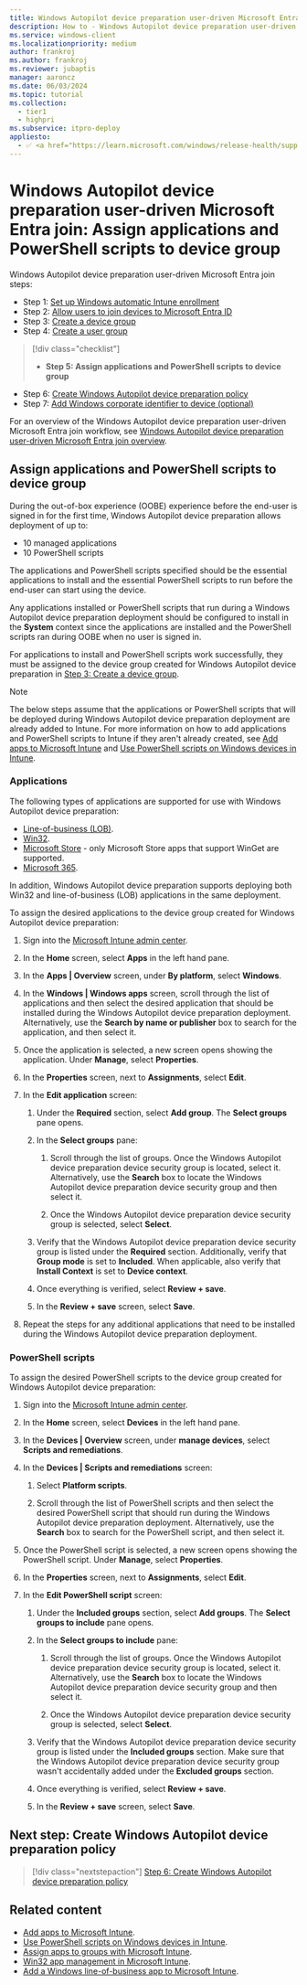 ```yaml
---
title: Windows Autopilot device preparation user-driven Microsoft Entra join - Step 5 of 7 - Assign applications and PowerShell scripts to device group
description: How to - Windows Autopilot device preparation user-driven Microsoft Entra join - Step 5 of 7 - Assign applications and PowerShell scripts to device group.
ms.service: windows-client
ms.localizationpriority: medium
author: frankroj
ms.author: frankroj
ms.reviewer: jubaptis
manager: aaroncz
ms.date: 06/03/2024
ms.topic: tutorial
ms.collection:
  - tier1
  - highpri
ms.subservice: itpro-deploy
appliesto:
  - ✅ <a href="https://learn.microsoft.com/windows/release-health/supported-versions-windows-client" target="_blank">Windows 11</a>
---
```


# Windows Autopilot device preparation user-driven Microsoft Entra join: Assign applications and PowerShell scripts to device group

Windows Autopilot device preparation user-driven Microsoft Entra join steps:

- Step 1: [Set up Windows automatic Intune enrollment](entra-join-automatic-enrollment.md)
- Step 2: [Allow users to join devices to Microsoft Entra ID](entra-join-allow-users-to-join.md)
- Step 3: [Create a device group](entra-join-device-group.md)
- Step 4: [Create a user group](entra-join-user-group.md)

> [!div class="checklist"]
>
> - **Step 5: Assign applications and PowerShell scripts to device group**

- Step 6: [Create Windows Autopilot device preparation policy](entra-join-autopilot-policy.md)
- Step 7: [Add Windows corporate identifier to device (optional)](entra-join-corporate-identifier.md)

For an overview of the Windows Autopilot device preparation user-driven Microsoft Entra join workflow, see [Windows Autopilot device preparation user-driven Microsoft Entra join overview](entra-join-workflow.md#workflow).

## Assign applications and PowerShell scripts to device group

During the out-of-box experience (OOBE) experience before the end-user is signed in for the first time, Windows Autopilot device preparation allows deployment of up to:

- 10 managed applications
- 10 PowerShell scripts

The applications and PowerShell scripts specified should be the essential applications to install and the essential PowerShell scripts to run before the end-user can start using the device.

Any applications installed or PowerShell scripts that run during a Windows Autopilot device preparation deployment should be configured to install in the **System** context since the applications are installed and the PowerShell scripts ran during OOBE when no user is signed in.

For applications to install and PowerShell scripts work successfully, they must be assigned to the device group created for Windows Autopilot device preparation in [Step 3: Create a device group](entra-join-device-group.md).

> [!NOTE]
>
> The below steps assume that the applications or PowerShell scripts that will be deployed during Windows Autopilot device preparation deployment are already added to Intune. For more information on how to add applications and PowerShell scripts to Intune if they aren't already created, see [Add apps to Microsoft Intune](/intune/intune-service/apps/apps-add) and [Use PowerShell scripts on Windows devices in Intune](/intune/intune-service/apps/intune-management-extension).

### Applications

The following types of applications are supported for use with Windows Autopilot device preparation:

- [Line-of-business (LOB)](/intune/intune-service/apps/lob-apps-windows).
- [Win32](/intune/intune-service/apps/apps-win32-prepare).
- [Microsoft Store](/intune/intune-service/apps/store-apps-microsoft) - only Microsoft Store apps that support WinGet are supported.
- [Microsoft 365](/intune/intune-service/apps/apps-add-office365).

In addition, Windows Autopilot device preparation supports deploying both Win32 and line-of-business (LOB) applications in the same deployment.

To assign the desired applications to the device group created for Windows Autopilot device preparation:

1. Sign into the [Microsoft Intune admin center](https://go.microsoft.com/fwlink/?linkid=2109431).

1. In the **Home** screen, select **Apps** in the left hand pane.

1. In the **Apps | Overview** screen, under **By platform**, select **Windows**.

1. In the **Windows | Windows apps** screen, scroll through the list of applications and then select the desired application that should be installed during the Windows Autopilot device preparation deployment. Alternatively, use the **Search by name or publisher** box to search for the application, and then select it.

1. Once the application is selected, a new screen opens showing the application. Under **Manage**, select **Properties**.

1. In the **Properties** screen, next to **Assignments**, select **Edit**.

1. In the **Edit application** screen:

   1. Under the **Required** section, select **Add group**. The **Select groups** pane opens.

   1. In the **Select groups** pane:

      1. Scroll through the list of groups. Once the Windows Autopilot device preparation device security group is located, select it. Alternatively, use the **Search** box to locate the Windows Autopilot device preparation device security group and then select it.

      1. Once the Windows Autopilot device preparation device security group is selected, select **Select**.

   1. Verify that the Windows Autopilot device preparation device security group is listed under the **Required** section. Additionally, verify that **Group mode** is set to **Included**. When applicable, also verify that **Install Context** is set to **Device context**.

   1. Once everything is verified, select **Review + save**.

   1. In the **Review + save** screen, select **Save**.

1. Repeat the steps for any additional applications that need to be installed during the Windows Autopilot device preparation deployment.

### PowerShell scripts

To assign the desired PowerShell scripts to the device group created for Windows Autopilot device preparation:

1. Sign into the [Microsoft Intune admin center](https://go.microsoft.com/fwlink/?linkid=2109431).

1. In the **Home** screen, select **Devices** in the left hand pane.

1. In the **Devices | Overview** screen, under **manage devices**, select **Scripts and remediations**.

1. In the **Devices | Scripts and remediations** screen:

   1. Select **Platform scripts**.

   1. Scroll through the list of PowerShell scripts and then select the desired PowerShell script that should run during the Windows Autopilot device preparation deployment. Alternatively, use the **Search** box to search for the PowerShell script, and then select it.

1. Once the PowerShell script is selected, a new screen opens showing the PowerShell script. Under **Manage**, select **Properties**.

1. In the **Properties** screen, next to **Assignments**, select **Edit**.

1. In the **Edit PowerShell script** screen:

   1. Under the **Included groups** section, select **Add groups**. The **Select groups to include** pane opens.

   1. In the **Select groups to include** pane:

      1. Scroll through the list of groups. Once the Windows Autopilot device preparation device security group is located, select it. Alternatively, use the **Search** box to locate the Windows Autopilot device preparation device security group and then select it.

      1. Once the Windows Autopilot device preparation device security group is selected, select **Select**.

   1. Verify that the Windows Autopilot device preparation device security group is listed under the **Included groups** section. Make sure that the Windows Autopilot device preparation device security group wasn't accidentally added under the **Excluded groups** section.

   1. Once everything is verified, select **Review + save**.

   1. In the **Review + save** screen, select **Save**.

## Next step: Create Windows Autopilot device preparation policy

> [!div class="nextstepaction"]
> [Step 6: Create Windows Autopilot device preparation policy](entra-join-autopilot-policy.md)

## Related content

- [Add apps to Microsoft Intune](/intune/intune-service/apps/apps-add).
- [Use PowerShell scripts on Windows devices in Intune](/intune/intune-service/apps/intune-management-extension).
- [Assign apps to groups with Microsoft Intune](/intune/intune-service/apps/apps-deploy).
- [Win32 app management in Microsoft Intune](/intune/intune-service/apps/apps-win32-app-management).
- [Add a Windows line-of-business app to Microsoft Intune](/intune/intune-service/apps/lob-apps-windows).
